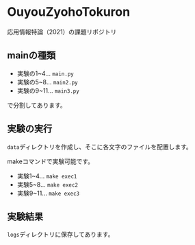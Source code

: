 # OuyouZyohoTokuron
応用情報特論（2021）の課題リポジトリ

## mainの種類
- 実験の1~4... `main.py`
- 実験の5~8... `main2.py`
- 実験の9~11... `main3.py`

で分割してあります。

##  実験の実行
`data`ディレクトリを作成し、そこに各文字のファイルを配置します。

makeコマンドで実験可能です。

- 実験1~4... `make exec1`
- 実験5~8... `make exec2`
- 実験9~11... `make exec3`

##  実験結果
`logs`ディレクトリに保存してあります。

